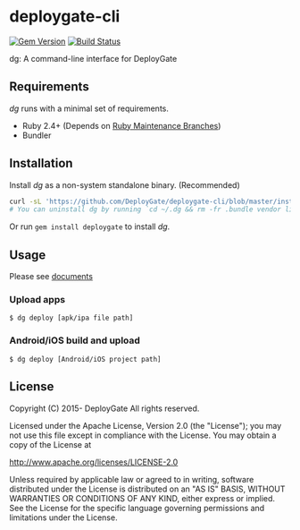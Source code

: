 # deploygate-cli

[![Gem Version](https://badge.fury.io/rb/deploygate.svg)](https://badge.fury.io/rb/deploygate)
[![Build Status](https://travis-ci.org/DeployGate/deploygate-cli.svg?branch=master)](https://travis-ci.org/DeployGate/deploygate-cli)

dg: A command-line interface for DeployGate

## Requirements

*dg* runs with a minimal set of requirements.

- Ruby 2.4+ (Depends on [Ruby Maintenance Branches](https://www.ruby-lang.org/en/downloads/branches/))
- Bundler

## Installation

Install *dg* as a non-system standalone binary. (Recommended)

```bash
curl -sL 'https://github.com/DeployGate/deploygate-cli/blob/master/install.bash' | [DG_VERSION=...] bash
# You can uninstall dg by running `cd ~/.dg && rm -fr .bundle vendor link Gemfile Gemfile.lock && rm /usr/local/bin/dg`
```

Or run `gem install deploygate` to install *dg*.

## Usage

Please see [documents](https://docs.deploygate.com/docs/cli)

### Upload apps

```
$ dg deploy [apk/ipa file path]
```

### Android/iOS build and upload

```
$ dg deploy [Android/iOS project path]
```

## License

Copyright (C) 2015- DeployGate All rights reserved.

Licensed under the Apache License, Version 2.0 (the "License"); you may not use this file except in compliance with the License. You may obtain a copy of the License at

http://www.apache.org/licenses/LICENSE-2.0

Unless required by applicable law or agreed to in writing, software distributed under the License is distributed on an "AS IS" BASIS, WITHOUT WARRANTIES OR CONDITIONS OF ANY KIND, either express or implied. See the License for the specific language governing permissions and limitations under the License.
